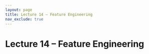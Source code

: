 ```yaml
---
layout: page
title: Lecture 14 – Feature Engineering
nav_exclude: true
---
```


# Lecture 14 – Feature Engineering
